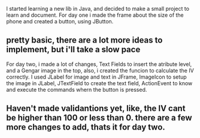 I started learning a new lib in Java, and decided to make a small project to learn and document.
For day one i made the frame about the size of the phone and created a button, using JButton.

pretty basic, there are a lot more ideas to implement, but i'll take a slow pace
-----------------------------------------------------------------------------------------------------------------------------------------------------------------------------------------------------
For day two, i made a lot of changes, Text Fields to insert the atribute level, and a Gengar image in the top, also, i created the funcion to calculate the IV correctly.
I used JLabel for image and text in JFrame, ImageIcon to setup the image in JLabel, JTextField to create the text field, ActionEvent to know and execute the commands whern the button is pressed.

Haven't made validantions yet, like, the IV cant be higher than 100 or less than 0.
there are a few more changes to add, thats it for day two.
-----------------------------------------------------------------------------------------------------------------------------------------------------------------------------------------------------
